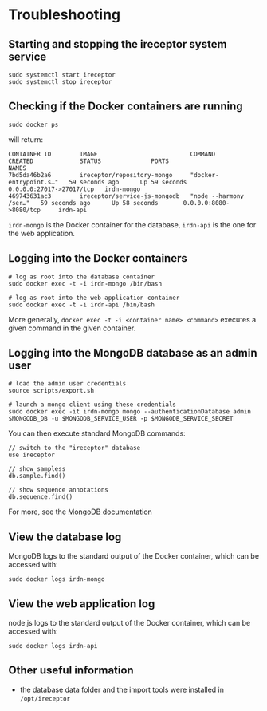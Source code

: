 # Troubleshooting

## Starting and stopping the ireceptor system service
```
sudo systemctl start ireceptor
sudo systemctl stop ireceptor
```

## Checking if the Docker containers are running
```
sudo docker ps
```
will return:
```
CONTAINER ID        IMAGE                          COMMAND                  CREATED             STATUS              PORTS                      NAMES
7bd5da46b2a6        ireceptor/repository-mongo     "docker-entrypoint.s…"   59 seconds ago      Up 59 seconds       0.0.0.0:27017->27017/tcp   irdn-mongo
469743631ac3        ireceptor/service-js-mongodb   "node --harmony /ser…"   59 seconds ago      Up 58 seconds       0.0.0.0:8080->8080/tcp     irdn-api
```

`irdn-mongo` is the Docker container for the database, `irdn-api` is the one for the web application.

## Logging into the Docker containers

```
# log as root into the database container
sudo docker exec -t -i irdn-mongo /bin/bash

# log as root into the web application container
sudo docker exec -t -i irdn-api /bin/bash
```
More generally, `docker exec -t -i <container name> <command>` executes a given command in the given container.

## Logging into the MongoDB database as an admin user

```
# load the admin user credentials
source scripts/export.sh

# launch a mongo client using these credentials
sudo docker exec -it irdn-mongo mongo --authenticationDatabase admin $MONGODB_DB -u $MONGODB_SERVICE_USER -p $MONGODB_SERVICE_SECRET
```

You can then execute standard MongoDB commands:
```
// switch to the "ireceptor" database
use ireceptor

// show sampless
db.sample.find()

// show sequence annotations
db.sequence.find()
```

For more, see the [MongoDB documentation](https://docs.mongodb.com/manual/tutorial/query-documents/)

## View the database log
MongoDB logs to the standard output of the Docker container, which can be accessed with:
```
sudo docker logs irdn-mongo
```

## View the web application log
node.js logs to the standard output of the Docker container, which can be accessed with:
```
sudo docker logs irdn-api
```

## Other useful information
- the database data folder and the import tools were installed in `/opt/ireceptor`







